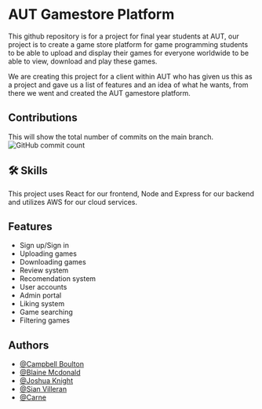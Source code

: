 
# AUT Gamestore Platform

This github repository is for a project for final year students at AUT, our project is to create a game store platform for game programming students to be able to upload and display their games for everyone worldwide to be able to view, download and play these games.

We are creating this project for a client within AUT who has given us this as a project and gave us a list of features and an idea of what he wants, from there we went and created the AUT gamestore platform.

## Contributions
This will show the total number of commits on the main branch.
![GitHub commit count](https://badgen.net/github/commits/kiwiicam/AUT-Game-Store-Platform)


## 🛠 Skills
This project uses React for our frontend, Node and Express for our backend and utilizes AWS for our cloud services.


## Features

- Sign up/Sign in
- Uploading games
- Downloading games
- Review system
- Recomendation system
- User accounts
- Admin portal
- Liking system
- Game searching
- Filtering games


## Authors

- [@Campbell Boulton](https://github.com/kiwiicam)
- [@Blaine Mcdonald]()
- [@Joshua Knight]()
- [@Sian Villeran]()
- [@Carne]()
